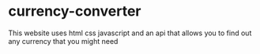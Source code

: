 # currency-converter


This website uses html css javascript and an api that allows you to find out any currency that you might need
